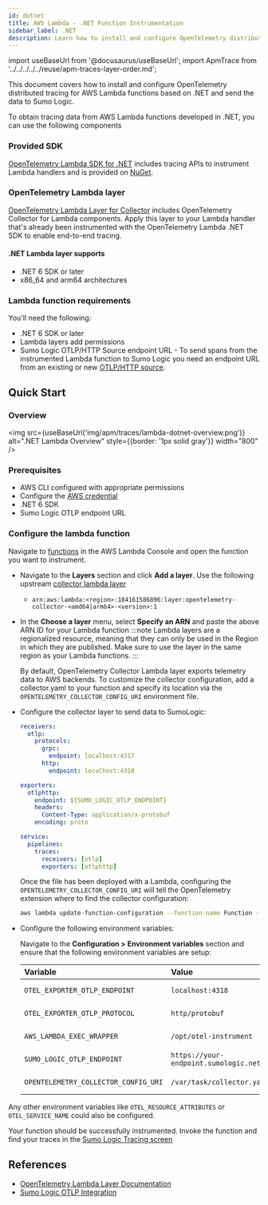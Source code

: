 ```yaml
---
id: dotnet
title: AWS Lambda - .NET Function Instrumentation
sidebar_label: .NET
description: Learn how to install and configure OpenTelemetry distributed tracing for AWS .NET-based Lambda functions and send data to Sumo Logic.
---
```


import useBaseUrl from '@docusaurus/useBaseUrl';
import ApmTrace from '../../../../../reuse/apm-traces-layer-order.md';

This document covers how to install and configure OpenTelemetry distributed tracing for AWS Lambda functions based on .NET and send the data to Sumo Logic.

To obtain tracing data from AWS Lambda functions developed in .NET, you can use the following components

### Provided SDK

[OpenTelemetry Lambda SDK for .NET](https://github.com/open-telemetry/opentelemetry-dotnet-contrib/tree/main/src/OpenTelemetry.Instrumentation.AWSLambda) includes tracing APIs to instrument Lambda handlers and is provided on [NuGet](https://www.nuget.org/packages/OpenTelemetry.Instrumentation.AWSLambda).

### OpenTelemetry Lambda layer

[OpenTelemetry Lambda Layer for Collector](https://github.com/open-telemetry/opentelemetry-lambda/tree/main/collector#opentelemetry-collector-aws-lambda-extension-layer) includes OpenTelemetry Collector for Lambda components. Apply this layer to your Lambda handler that's already been instrumented with the OpenTelemetry Lambda .NET SDK to enable end-to-end tracing.

#### .NET Lambda layer supports

* .NET 6 SDK or later
* x86_64 and arm64 architectures

### Lambda function requirements

You'll need the following:

* .NET 6 SDK or later
* Lambda layers add permissions
* Sumo Logic OTLP/HTTP Source endpoint URL - To send spans from the instrumented Lambda function to Sumo Logic you need an endpoint URL from an existing or new [OTLP/HTTP source](/docs/send-data/hosted-collectors/http-source/otlp).

## Quick Start

### Overview

<img src={useBaseUrl('img/apm/traces/lambda-dotnet-overview.png')} alt=".NET Lambda Overview" style={{border: '1px solid gray'}} width="800" />

### Prerequisites

* AWS CLI configured with appropriate permissions
* Configure the [AWS credential](https://docs.aws.amazon.com/cli/latest/userguide/cli-configure-files.html)
* .NET 6 SDK
* Sumo Logic OTLP endpoint URL

### Configure the lambda function

Navigate to [functions](https://console.aws.amazon.com/lambda/home#/functions) in the AWS Lambda Console and open the function you want to instrument.

* Navigate to the **Layers** section and click **Add a layer**.
  Use the following upstream [collector lambda layer](https://github.com/open-telemetry/opentelemetry-lambda/tree/main?tab=readme-ov-file#latest-layer-versions)

  * `arn:aws:lambda:<region>:184161586896:layer:opentelemetry-collector-<amd64|arm64>-<version>:1`

* In the **Choose a layer** menu, select **Specify an ARN** and paste the above ARN ID for your Lambda function
  :::note
  Lambda layers are a regionalized resource, meaning that they can only be used in the Region in which they are published. Make sure to use the layer in the same region as your Lambda functions.
  :::

  By default, OpenTelemetry Collector Lambda layer exports telemetry data to AWS backends. To customize the collector configuration, add a collector.yaml to your function and specify its location via the `OPENTELEMETRY_COLLECTOR_CONFIG_URI` environment file.

* Configure the collector layer to send data to SumoLogic:

    ```yaml
    receivers:
      otlp:
        protocols:
          grpc:
            endpoint: localhost:4317
          http:
            endpoint: localhost:4318

    exporters:
      otlphttp:
        endpoint: ${SUMO_LOGIC_OTLP_ENDPOINT}
        headers:
          Content-Type: application/x-protobuf
        encoding: proto

    service:
      pipelines:
        traces:
          receivers: [otlp]
          exporters: [otlphttp]
    ```

    Once the file has been deployed with a Lambda, configuring the `OPENTELEMETRY_COLLECTOR_CONFIG_URI` will tell the OpenTelemetry extension where to find the collector configuration:

    ```bash
    aws lambda update-function-configuration --function-name Function --environment Variables={OPENTELEMETRY_COLLECTOR_CONFIG_URI=/var/task/collector.yaml}
    ```

* Configure the following environment variables:

  Navigate to the **Configuration > Environment variables** section and ensure that the following  environment variables are setup:

  | Variable | Value | Purpose |
  |:---------|:------|:--------|
  | `OTEL_EXPORTER_OTLP_ENDPOINT` | `localhost:4318` | Collector endpoint |
  | `OTEL_EXPORTER_OTLP_PROTOCOL` | `http/protobuf` | Export protocol |
  | `AWS_LAMBDA_EXEC_WRAPPER` | `/opt/otel-instrument` | Lambda wrapper |
  | `SUMO_LOGIC_OTLP_ENDPOINT` | `https://your-endpoint.sumologic.net/receiver/v1/otlp/YOUR_TOKEN` | Sumo Logic endpoint |
  | `OPENTELEMETRY_COLLECTOR_CONFIG_URI` | `/var/task/collector.yaml` | Collector configuration |

Any other environment variables like `OTEL_RESOURCE_ATTRIBUTES` or `OTEL_SERVICE_NAME` could also be configured.

Your function should be successfully instrumented. Invoke the function and find your traces in the [Sumo Logic Tracing screen](/docs/apm/traces/view-and-investigate-traces)

## References

* [OpenTelemetry Lambda Layer Documentation](https://github.com/open-telemetry/opentelemetry-lambda)
* [Sumo Logic OTLP Integration](https://help.sumologic.com/docs/send-data/hosted-collectors/http-source/otlp/)

